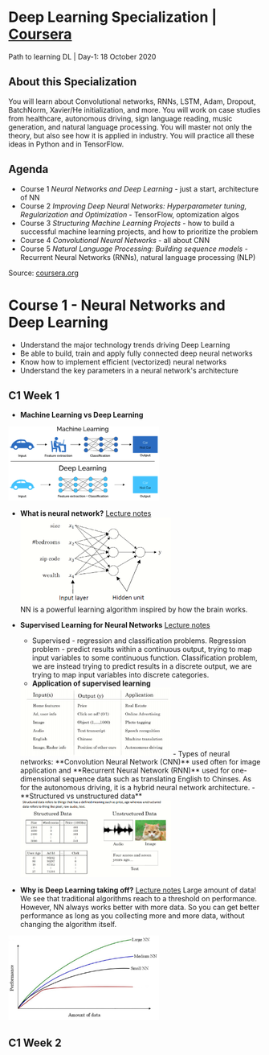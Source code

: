 # Deep Learning Specialization | [Coursera](https://www.coursera.org/specializations/deep-learning)
Path to learning DL | Day-1: 18 October 2020

## About this Specialization
You will learn about Convolutional networks, RNNs, LSTM, Adam, Dropout, BatchNorm, Xavier/He initialization, and more. You will work on case studies from healthcare, autonomous driving, sign language reading, music generation, and natural language processing. You will master not only the theory, but also see how it is applied in industry. You will practice all these ideas in Python and in TensorFlow. 

## Agenda
- Course 1 *Neural Networks and Deep Learning* - just a start, architecture of NN
- Course 2 *Improving Deep Neural Networks: Hyperparameter tuning, Regularization and Optimization* - TensorFlow, optomization algos
- Course 3 *Structuring Machine Learning Projects* - how to build a successful machine learning projects, and how to prioritize the problem
- Course 4 *Convolutional Neural Networks* - all about CNN
- Course 5 *Natural Language Processing: Building sequence models* - Recurrent Neural Networks (RNNs), natural language processing (NLP)

Source: [coursera.org](https://www.coursera.org/specializations/deep-learning)

# Course 1 - Neural Networks and Deep Learning
- Understand the major technology trends driving Deep Learning
- Be able to build, train and apply fully connected deep neural networks 
- Know how to implement efficient (vectorized) neural networks 
- Understand the key parameters in a neural network's architecture 

## C1 Week 1
- **Machine Learning vs Deep Learning**
<img src="media/MLvsDL.png" width=300>

- **What is neural network?** [Lecture notes](https://github.com/Rustam-Z/deep-learning/blob/main/Course%201%20Neural%20Networks%20and%20Deep%20Learning/01.%20What_is_Neural_Network.pdf)
<img src="media/what-is-neural-networks.png" width=300><br>
NN is a powerful learning algorithm inspired by how the brain works.

- **Supervised Learning for Neural Networks** [Lecture notes](https://github.com/Rustam-Z/deep-learning/blob/mainCourse%201%20Neural%20Networks%20and%20Deep%20Learning/02.%20Supervised_Learning_for_Neural_Network.pdf)
  - Supervised - regression and classification problems. Regression problem - predict results within a continuous output, trying to map input variables to some continuous function. Classification problem, we are instead trying to predict results in a discrete output, we are trying to map input variables into discrete categories.  
  - **Application of supervised learning**
  <img src="media/supervised-learning.png" width=300>
  - Types of neural networks: **Convolution Neural Network (CNN)** used often for image application and **Recurrent Neural Network (RNN)** used for one-dimensional sequence data such as translating English to Chinses. As for the autonomous driving, it is a hybrid neural network architecture.
  - **Structured vs unstructured data**
    <img src="media/structured-and-unstructured-data.png" width=300>

- **Why is Deep Learning taking off?** [Lecture notes](https://github.com/Rustam-Z/deep-learning/blob/main/Course%201%20Neural%20Networks%20and%20Deep%20Learning/03.%20Why_is_Deep_Learning_Taking_Off.pdf) 
Large amount of data! We see that traditional algorithms reach to a threshold on performance. However, NN always works better with more data. So you can get better performance as long as you collecting more and more data, without changing the algorithm itself.
<img src="media/dl-taking-off.jpeg" width=300>

## C1 Week 2

  